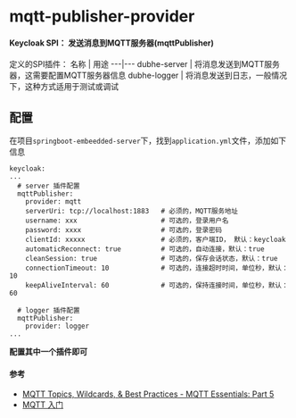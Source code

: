 # mqtt-publisher-provider

#### Keycloak SPI： 发送消息到MQTT服务器(mqttPublisher)

定义的SPI插件：
名称 | 用途
---|---
dubhe-server | 将消息发送到MQTT服务器，这需要配置MQTT服务器信息
dubhe-logger | 将消息发送到日志，一般情况下，这种方式适用于测试或调试

## 配置

在项目`springboot-embeedded-server`下，找到`application.yml`文件，添加如下信息

```
keycloak:
...
  # server 插件配置
  mqttPublisher:
    provider: mqtt
    serverUri: tcp://localhost:1883   # 必须的，MQTT服务地址
    username: xxx                     # 可选的，登录用户名
    password: xxxx                    # 可选的，登录密码
    clientId: xxxxx                   # 必须的，客户端ID， 默认：keycloak
    automaticReconnect: true          # 可选的，自动连接，默认：true
    cleanSession: true                # 可选的，保存会话状态，默认：true
    connectionTimeout: 10             # 可选的，连接超时时间，单位秒，默认：10
    keepAliveInterval: 60             # 可选的，保持连接时间，单位秒，默认：60

  # logger 插件配置
  mqttPublisher:
    provider: logger
...  
```

**配置其中一个插件即可**

#### 参考

- [MQTT Topics, Wildcards, & Best Practices - MQTT Essentials: Part 5](https://www.hivemq.com/blog/mqtt-essentials-part-5-mqtt-topics-best-practices/)
- [MQTT 入门](https://www.emqx.com/zh/mqtt)